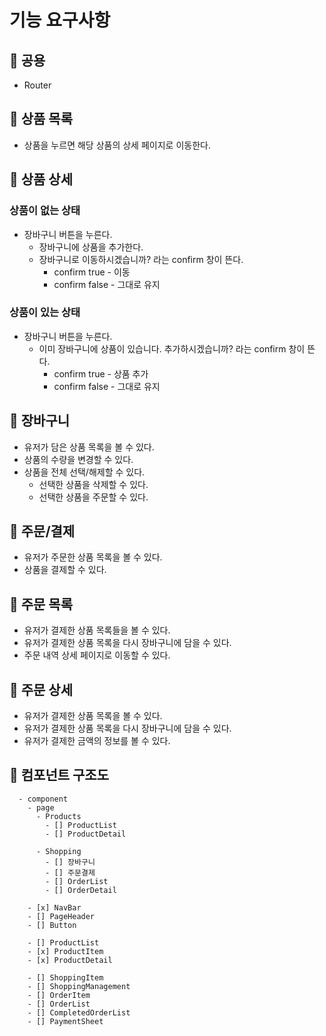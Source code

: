 # 기능 요구사항

## 🌟 공용

- Router

## 🌟 상품 목록

- 상품을 누르면 해당 상품의 상세 페이지로 이동한다.

## 🌟 상품 상세

### 상품이 없는 상태

- 장바구니 버튼을 누른다.
  - 장바구니에 상품을 추가한다.
  - 장바구니로 이동하시겠습니까? 라는 confirm 창이 뜬다.
    - confirm true - 이동
    - confirm false - 그대로 유지

### 상품이 있는 상태

- 장바구니 버튼을 누른다.
  - 이미 장바구니에 상품이 있습니다. 추가하시겠습니까? 라는 confirm 창이 뜬다.
    - confirm true - 상품 추가
    - confirm false - 그대로 유지

## 🌟 장바구니

- 유저가 담은 상품 목록을 볼 수 있다.
- 상품의 수량을 변경할 수 있다.
- 상품을 전체 선택/해제할 수 있다.
  - 선택한 상품을 삭제할 수 있다.
  - 선택한 상품을 주문할 수 있다.

## 🌟 주문/결제

- 유저가 주문한 상품 목록을 볼 수 있다.
- 상품을 결제할 수 있다.

## 🌟 주문 목록

- 유저가 결제한 상품 목록들을 볼 수 있다.
- 유저가 결제한 상품 목록을 다시 장바구니에 담을 수 있다.
- 주문 내역 상세 페이지로 이동할 수 있다.

## 🌟 주문 상세

- 유저가 결제한 상품 목록을 볼 수 있다.
- 유저가 결제한 상품 목록을 다시 장바구니에 담을 수 있다.
- 유저가 결제한 금액의 정보를 볼 수 있다.

## 🌟 컴포넌트 구조도

```
  - component
    - page
      - Products
        - [] ProductList
        - [] ProductDetail

      - Shopping
        - [] 장바구니
        - [] 주문결제
        - [] OrderList
        - [] OrderDetail

    - [x] NavBar
    - [] PageHeader
    - [] Button

    - [] ProductList
    - [x] ProductItem
    - [x] ProductDetail

    - [] ShoppingItem
    - [] ShoppingManagement
    - [] OrderItem
    - [] OrderList
    - [] CompletedOrderList
    - [] PaymentSheet
```
